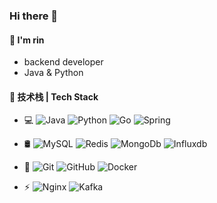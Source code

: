 ### Hi there 👋

#### 🐧 I'm rin
- backend developer
- Java & Python

#### 🐢 技术栈 | Tech Stack
- 💻  ![Java](https://img.shields.io/badge/-Java-333333?style=flat&logo=Java)
![Python](https://img.shields.io/badge/-Python-333333?style=flat&logo=Python)
![Go](https://img.shields.io/badge/-Go-333333?style=flat&logo=Go)
![Spring](https://img.shields.io/badge/-Spring-333333?style=flat&logo=Spring)

- 🛢  ![MySQL](https://img.shields.io/badge/-MySQL-333333?style=flat&logo=mysql)
![Redis](https://img.shields.io/badge/-Redis-333333?style=flat&logo=redis)
![MongoDb](https://img.shields.io/badge/-MongoDb-333333?style=flat&logo=MongoDb)
![Influxdb](https://img.shields.io/badge/-InfluxDb-333333?style=flat&logo=InfluxDb)

- 🔧  ![Git](https://img.shields.io/badge/-Git-333333?style=flat&logo=git)
![GitHub](https://img.shields.io/badge/-GitHub-333333?style=flat&logo=github)
![Docker](https://img.shields.io/badge/-Docker-333333?style=flat&logo=docker)
- ⚡️  ![Nginx](https://img.shields.io/badge/-Nginx-333333?style=flat&logo=nginx)
![Kafka](https://img.shields.io/badge/-Kafka-333333?style=flat&logo=ApacheKafka)
